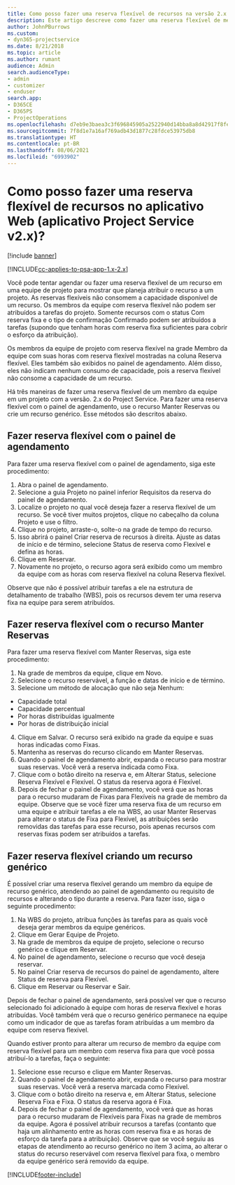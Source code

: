 ```yaml
---
title: Como posso fazer uma reserva flexível de recursos na versão 2.x do aplicativo?
description: Este artigo descreve como fazer uma reserva flexível de membros da equipe de projeto com o Project Service.
author: JohnPBurrows
ms.custom:
- dyn365-projectservice
ms.date: 8/21/2018
ms.topic: article
ms.author: rumant
audience: Admin
search.audienceType:
- admin
- customizer
- enduser
search.app:
- D365CE
- D365PS
- ProjectOperations
ms.openlocfilehash: d7eb9e3baea3c3f696845905a2522940d14bba8a8d42917f8fe1b90c7c443747
ms.sourcegitcommit: 7f8d1e7a16af769adb43d1877c28fdce53975db8
ms.translationtype: HT
ms.contentlocale: pt-BR
ms.lasthandoff: 08/06/2021
ms.locfileid: "6993902"
---
```

# <a name="how-do-i-soft-book-resources-in-the-web-app-project-service-app-v2x"></a>Como posso fazer uma reserva flexível de recursos no aplicativo Web (aplicativo Project Service v2.x)?

[!include [banner](../includes/psa-now-project-operations.md)]

[!INCLUDE[cc-applies-to-psa-app-1.x-2.x](../includes/cc-applies-to-psa-app-1x-2x.md)]

Você pode tentar agendar ou fazer uma reserva flexível de um recurso em uma equipe de projeto para mostrar que planeja atribuir o recurso a um projeto. As reservas flexíveis não consomem a capacidade disponível de um recurso. Os membros da equipe com reserva flexível não podem ser atribuídos a tarefas do projeto. Somente recursos com o status Com reserva fixa e o tipo de confirmação Confirmado podem ser atribuídos a tarefas (supondo que tenham horas com reserva fixa suficientes para cobrir o esforço da atribuição).

Os membros da equipe de projeto com reserva flexível na grade Membro da equipe com suas horas com reserva flexível mostradas na coluna Reserva flexível. Eles também são exibidos no painel de agendamento. Além disso, eles não indicam nenhum consumo de capacidade, pois a reserva flexível não consome a capacidade de um recurso.

Há três maneiras de fazer uma reserva flexível de um membro da equipe em um projeto com a versão. 2.x do Project Service. Para fazer uma reserva flexível com o painel de agendamento, use o recurso Manter Reservas ou crie um recurso genérico. Esse métodos são descritos abaixo.

## <a name="soft-book-with-the-schedule-board"></a>Fazer reserva flexível com o painel de agendamento

Para fazer uma reserva flexível com o painel de agendamento, siga este procedimento: 
1. Abra o painel de agendamento.
2. Selecione a guia Projeto no painel inferior Requisitos da reserva do painel de agendamento.
3. Localize o projeto no qual você deseja fazer a reserva flexível de um recurso. Se você tiver muitos projetos, clique no cabeçalho da coluna Projeto e use o filtro.
4. Clique no projeto, arraste-o, solte-o na grade de tempo do recurso.
5. Isso abrirá o painel Criar reserva de recursos à direita. Ajuste as datas de início e de término, selecione Status de reserva como Flexível e defina as horas. 
6. Clique em Reservar.
7. Novamente no projeto, o recurso agora será exibido como um membro da equipe com as horas com reserva flexível na coluna Reserva flexível.

Observe que não é possível atribuir tarefas a ele na estrutura de detalhamento de trabalho (WBS), pois os recursos devem ter uma reserva fixa na equipe para serem atribuídos.

## <a name="soft-book-using-the-maintain-bookings-feature"></a>Fazer reserva flexível com o recurso Manter Reservas

Para fazer uma reserva flexível com Manter Reservas, siga este procedimento:
1. Na grade de membros da equipe, clique em Novo.
2. Selecione o recurso reservável, a função e datas de início e de término.
3. Selecione um método de alocação que não seja Nenhum:
- Capacidade total
- Capacidade percentual
- Por horas distribuídas igualmente
- Por horas de distribuição inicial
4. Clique em Salvar. O recurso será exibido na grade da equipe e suas horas indicadas como Fixas.
5. Mantenha as reservas do recurso clicando em Manter Reservas.
6. Quando o painel de agendamento abrir, expanda o recurso para mostrar suas reservas. Você verá a reserva indicada como Fixa.
7. Clique com o botão direito na reserva e, em Alterar Status, selecione Reserva Flexível e Flexível. O status da reserva agora é Flexível.
8. Depois de fechar o painel de agendamento, você verá que as horas para o recurso mudaram de Fixas para Flexíveis na grade de membro da equipe.
Observe que se você fizer uma reserva fixa de um recurso em uma equipe e atribuir tarefas a ele na WBS, ao usar Manter Reservas para alterar o status de Fixa para Flexível, as atribuições serão removidas das tarefas para esse recurso, pois apenas recursos com reservas fixas podem ser atribuídos a tarefas.

## <a name="soft-book-by-creating-a-generic-resource"></a>Fazer reserva flexível criando um recurso genérico

É possível criar uma reserva flexível gerando um membro da equipe de recurso genérico, atendendo ao painel de agendamento ou requisito de recursos e alterando o tipo durante a reserva.
Para fazer isso, siga o seguinte procedimento:

1. Na WBS do projeto, atribua funções às tarefas para as quais você deseja gerar membros da equipe genéricos.
2. Clique em Gerar Equipe de Projeto.
3. Na grade de membros da equipe de projeto, selecione o recurso genérico e clique em Reservar.
4. No painel de agendamento, selecione o recurso que você deseja reservar.
5. No painel Criar reserva de recursos do painel de agendamento, altere Status de reserva para Flexível.
6. Clique em Reservar ou Reservar e Sair.

Depois de fechar o painel de agendamento, será possível ver que o recurso selecionado foi adicionado à equipe com horas de reserva flexível e horas atribuídas. Você também verá que o recurso genérico permanece na equipe como um indicador de que as tarefas foram atribuídas a um membro da equipe com reserva flexível.

Quando estiver pronto para alterar um recurso de membro da equipe com reserva flexível para um membro com reserva fixa para que você possa atribuí-lo a tarefas, faça o seguinte:

1. Selecione esse recurso e clique em Manter Reservas.
2. Quando o painel de agendamento abrir, expanda o recurso para mostrar suas reservas. Você verá a reserva marcada como Flexível.
3. Clique com o botão direito na reserva e, em Alterar Status, selecione Reserva Fixa e Fixa. O status da reserva agora é Fixa.
4. Depois de fechar o painel de agendamento, você verá que as horas para o recurso mudaram de Flexíveis para Fixas na grade de membros da equipe. Agora é possível atribuir recursos a tarefas (contanto que haja um alinhamento entre as horas com reserva fixa e as horas de esforço da tarefa para a atribuição). Observe que se você seguiu as etapas de atendimento ao recurso genérico no item 3 acima, ao alterar o status do recurso reservável com reserva flexível para fixa, o membro da equipe genérico será removido da equipe.


[!INCLUDE[footer-include](../includes/footer-banner.md)]